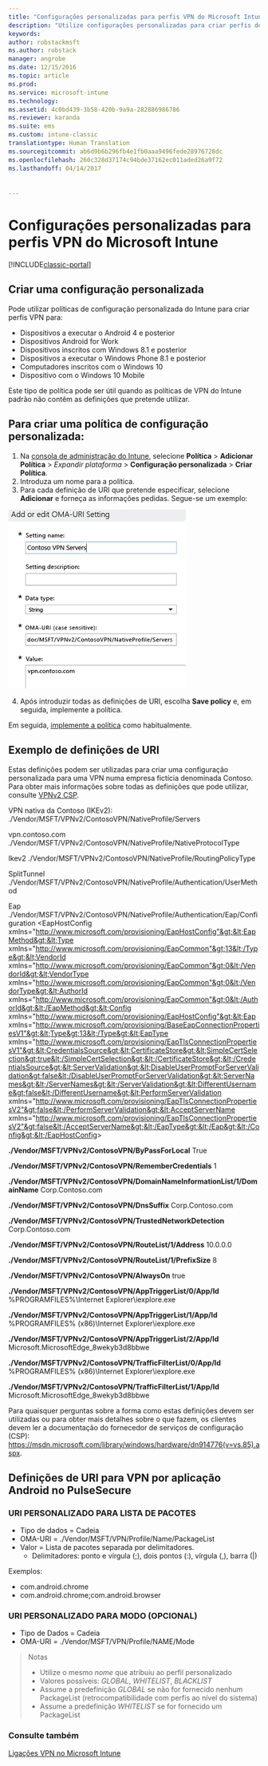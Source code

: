 ```yaml
---
title: "Configurações personalizadas para perfis VPN do Microsoft Intune | Documentos da Microsoft"
description: "Utilize configurações personalizadas para criar perfis de VPN no Intune."
keywords: 
author: robstackmsft
ms.author: robstack
manager: angrobe
ms.date: 12/15/2016
ms.topic: article
ms.prod: 
ms.service: microsoft-intune
ms.technology: 
ms.assetid: 4c0bd439-3b58-420b-9a9a-282886986786
ms.reviewer: karanda
ms.suite: ems
ms.custom: intune-classic
translationtype: Human Translation
ms.sourcegitcommit: ab6d9b6b296fb4e1fb0aaa9496fede28976728dc
ms.openlocfilehash: 260c328d37174c94bde37162ec011aded26a9f72
ms.lasthandoff: 04/14/2017


---
```


# <a name="custom-configurations-for-microsoft-intune-vpn-profiles"></a>Configurações personalizadas para perfis VPN do Microsoft Intune

[!INCLUDE[classic-portal](../includes/classic-portal.md)]

## <a name="create-a-custom-configuration"></a>Criar uma configuração personalizada
Pode utilizar políticas de configuração personalizada do Intune para criar perfis VPN para:

* Dispositivos a executar o Android 4 e posterior
* Dispositivos Android for Work
* Dispositivos inscritos com Windows 8.1 e posterior
* Dispositivos a executar o Windows Phone 8.1 e posterior
* Computadores inscritos com o Windows 10
* Dispositivo com o Windows 10 Mobile

Este tipo de política pode ser útil quando as políticas de VPN do Intune padrão não contêm as definições que pretende utilizar.

## <a name="to-create-a-custom-configuration-policy"></a>Para criar uma política de configuração personalizada:

   1. Na [consola de administração do Intune](https://manage.microsoft.com), selecione **Política** > **Adicionar Política** > *Expandir plataforma* > **Configuração personalizada** > **Criar Política**.
   2. Introduza um nome para a política.
   3. Para cada definição de URI que pretende especificar, selecione **Adicionar** e forneça as informações pedidas. Segue-se um exemplo:

   ![Caixa de diálogo de configuração personalizada de perfil VPN](./media/Intune_Add_VPN_URI.png)

   4.  Após introduzir todas as definições de URI, escolha **Save policy** e, em seguida, implemente a política.

Em seguida, [implemente a política](/intune/deploy-use/manage-settings-and-features-on-your-devices-with-microsoft-intune-policies#deploy-a-configuration-policy) como habitualmente.

## <a name="example-uri-settings"></a>Exemplo de definições de URI

Estas definições podem ser utilizadas para criar uma configuração personalizada para uma VPN numa empresa fictícia denominada Contoso.
Para obter mais informações sobre todas as definições que pode utilizar, consulte [VPNv2 CSP](https://msdn.microsoft.com/library/windows/hardware/dn914776.aspx).

VPN nativa da Contoso (IKEv2): ./Vendor/MSFT/VPNv2/ContosoVPN/NativeProfile/Servers

vpn.contoso.com ./Vendor/MSFT/VPNv2/ContosoVPN/NativeProfile/NativeProtocolType

Ikev2 ./Vendor/MSFT/VPNv2/ContosoVPN/NativeProfile/RoutingPolicyType

SplitTunnel ./Vendor/MSFT/VPNv2/ContosoVPN/NativeProfile/Authentication/UserMethod

Eap ./Vendor/MSFT/VPNv2/ContosoVPN/NativeProfile/Authentication/Eap/Configuration &lt;EapHostConfig xmlns="http://www.microsoft.com/provisioning/EapHostConfig"&gt;&lt;EapMethod&gt;&lt;Type xmlns="http://www.microsoft.com/provisioning/EapCommon"&gt;13&lt;/Type&gt;&lt;VendorId xmlns="http://www.microsoft.com/provisioning/EapCommon"&gt;0&lt;/VendorId&gt;&lt;VendorType xmlns="http://www.microsoft.com/provisioning/EapCommon"&gt;0&lt;/VendorType&gt;&lt;AuthorId xmlns="http://www.microsoft.com/provisioning/EapCommon"&gt;0&lt;/AuthorId&gt;&lt;/EapMethod&gt;&lt;Config xmlns="http://www.microsoft.com/provisioning/EapHostConfig"&gt;&lt;Eap xmlns="http://www.microsoft.com/provisioning/BaseEapConnectionPropertiesV1"&gt;&lt;Type&gt;13&lt;/Type&gt;&lt;EapType xmlns="http://www.microsoft.com/provisioning/EapTlsConnectionPropertiesV1"&gt;&lt;CredentialsSource&gt;&lt;CertificateStore&gt;&lt;SimpleCertSelection&gt;true&lt;/SimpleCertSelection&gt;&lt;/CertificateStore&gt;&lt;/CredentialsSource&gt;&lt;ServerValidation&gt;&lt;DisableUserPromptForServerValidation&gt;false&lt;/DisableUserPromptForServerValidation&gt;&lt;ServerNames&gt;&lt;/ServerNames&gt;&lt;/ServerValidation&gt;&lt;DifferentUsername&gt;false&lt;/DifferentUsername&gt;&lt;PerformServerValidation xmlns="http://www.microsoft.com/provisioning/EapTlsConnectionPropertiesV2"&gt;false&lt;/PerformServerValidation&gt;&lt;AcceptServerName xmlns="http://www.microsoft.com/provisioning/EapTlsConnectionPropertiesV2"&gt;false&lt;/AcceptServerName&gt;&lt;/EapType&gt;&lt;/Eap&gt;&lt;/Config&gt;&lt;/EapHostConfig&gt;

**./Vendor/MSFT/VPNv2/ContosoVPN/ByPassForLocal** True

**./Vendor/MSFT/VPNv2/ContosoVPN/RememberCredentials** 1

**./Vendor/MSFT/VPNv2/ContosoVPN/DomainNameInformationList/1/DomainName** Corp.Contoso.com

**./Vendor/MSFT/VPNv2/ContosoVPN/DnsSuffix** Corp.Contoso.com

**./Vendor/MSFT/VPNv2/ContosoVPN/TrustedNetworkDetection** Corp.Contoso.com

**./Vendor/MSFT/VPNv2/ContosoVPN/RouteList/1/Address** 10.0.0.0

**./Vendor/MSFT/VPNv2/ContosoVPN/RouteList/1/PrefixSize** 8

**./Vendor/MSFT/VPNv2/ContosoVPN/AlwaysOn** true

**./Vendor/MSFT/VPNv2/ContosoVPN/AppTriggerList/0/App/Id** %PROGRAMFILES%\Internet Explorer\iexplore.exe

**./Vendor/MSFT/VPNv2/ContosoVPN/AppTriggerList/1/App/Id** %PROGRAMFILES% (x86)\Internet Explorer\iexplore.exe

**./Vendor/MSFT/VPNv2/ContosoVPN/AppTriggerList/2/App/Id** Microsoft.MicrosoftEdge_8wekyb3d8bbwe

**./Vendor/MSFT/VPNv2/ContosoVPN/TrafficFilterList/0/App/Id** %PROGRAMFILES% (x86)\Internet Explorer\iexplore.exe

**./Vendor/MSFT/VPNv2/ContosoVPN/TrafficFilterList/1/App/Id** Microsoft.MicrosoftEdge_8wekyb3d8bbwe

Para quaisquer perguntas sobre a forma como estas definições devem ser utilizadas ou para obter mais detalhes sobre o que fazem, os clientes devem ler a documentação do fornecedor de serviços de configuração (CSP): https://msdn.microsoft.com/library/windows/hardware/dn914776(v=vs.85).aspx.

## <a name="uri-settings-for-android-per-app-vpn-on-pulsesecure"></a>Definições de URI para VPN por aplicação Android no PulseSecure
### <a name="custom-uri-for-package-list"></a>URI PERSONALIZADO PARA LISTA DE PACOTES
-  Tipo de dados = Cadeia
-  OMA-URI = ./Vendor/MSFT/VPN/Profile/Name/PackageList
-  Valor = Lista de pacotes separada por delimitadores.
   - Delimitadores: ponto e vírgula (;), dois pontos (:), vírgula (,), barra (|)

Exemplos:
- com.android.chrome
- com.android.chrome;com.android.browser

### <a name="custom-uri-for-mode-optional"></a>URI PERSONALIZADO PARA MODO (OPCIONAL)
- Tipo de Dados = Cadeia
- OMA-URI = ./Vendor/MSFT/VPN/Profile/NAME/Mode

> Notas
> - Utilize o mesmo *nome* que atribuiu ao perfil personalizado
> - Valores possíveis: *GLOBAL*, *WHITELIST*, *BLACKLIST*
> - Assume a predefinição *GLOBAL* se não for fornecido nenhum PackageList (retrocompatibilidade com perfis ao nível do sistema)
> - Assume a predefinição *WHITELIST* se for fornecido um PackageList


### <a name="see-also"></a>Consulte também
[Ligações VPN no Microsoft Intune](vpn-connections-in-microsoft-intune.md)

